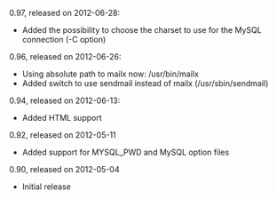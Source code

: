 0.97, released on 2012-06-28:

  - Added the possibility to choose the charset to use for the MySQL connection (-C option)

0.96, released on 2012-06-26:

  - Using absolute path to mailx now: /usr/bin/mailx
  - Added switch to use sendmail instead of mailx (/usr/sbin/sendmail)

0.94, released on 2012-06-13:

  - Added HTML support


0.92, released on 2012-05-11

  - Added support for MYSQL_PWD and MySQL option files


0.90, released on 2012-05-04

  - Initial release
